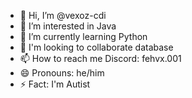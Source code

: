 - 👋 Hi, I’m @vexoz-cdi
- 👀 I’m interested in Java
- 🌱 I’m currently learning Python
- 💞️ I'm looking to collaborate database
- 📫 How to reach me Discord: fehvx.001
- 😄 Pronouns: he/him
- ⚡ Fact: I'm Autist

<!---
vexoz-cdi/vexoz-cdi is a ✨ special ✨ repository because its `README.md` (this file) appears on your GitHub profile.
You can click the Preview link to take a look at your changes.
--->
